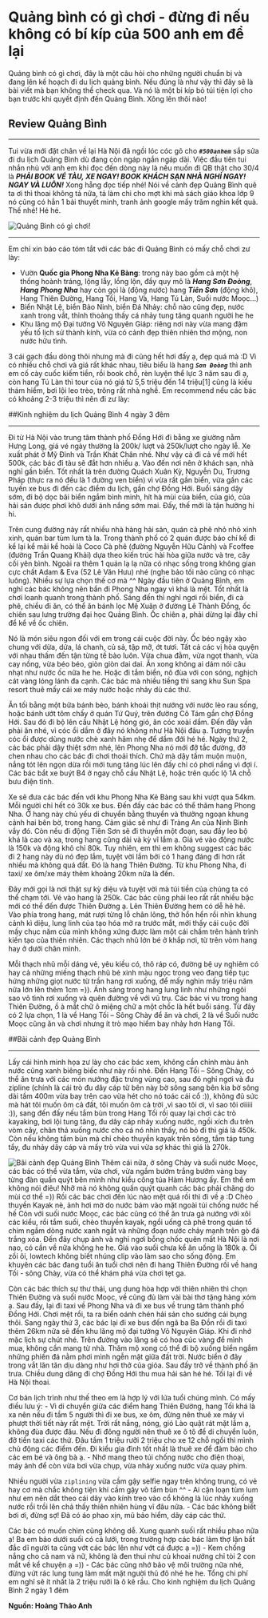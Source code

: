 # Quảng bình có gì chơi - đừng đi nếu không có bí kíp của 500 anh em để lại

Quảng bình có gì chơi, đây là một câu hỏi cho những người chuẩn bị và đang lên kế hoạch đi du lịch quảng bình. Nếu đúng là như vậy thì đây sẽ là bài viết mà bạn không thể check qua. Và nó là một bi kíp bỏ túi tiện lợi cho bạn trước khi quyết định đến Quảng Bình. Xông lên thôi nào!

## Review Quảng Bình

---

Tui vừa mới đặt chân về lại Hà Nội đã ngồi lóc cóc gõ cho **_`#500anhem`_** sắp sửa đi du lịch Quảng Bình dù đang còn ngáp ngắn ngáp dài. Việc đầu tiên tui nhắn nhủ với anh em khi đọc đến dòng này là nếu muốn đi QB thật cho 30/4 là **_PHẢI BOOK VÉ TÀU, XE NGAY! BOOK KHÁCH SẠN NHÀ NGHỈ NGAY! NGAY VÀ LUÔN!_** Xong hẵng đọc tiếp nhé! Nói về cảnh đẹp Quảng Bình quê ta ơi thì thoai không tả nữa, tả làm chi cho mợt khi mà sách giáo khoa lớp 9 nó cũng có hẳn 1 bài thuyết minh, tranh ảnh google mấy trăm nghìn kết quả. Thế nhé! Hé hé.

![Quảng Bình có gì chơi!](/images/quang-binh-co-gi-choi.jpg "Quảng Bình có gì chơi")

---

Em chỉ xin báo cáo tóm tắt với các bác đi Quảng Bình có mấy chỗ chơi zư lày:

- Vườn **Quốc gia Phong Nha Kẻ Bàng**: trong này bao gồm cả một hệ thống hoành tráng, lộng lẫy, lồng lộn, đầy quy mô là **_Hang Sơn Đoòng_**, **_Hang Phong Nha_** hay còn gọi là (động nước) hang **_Tiên Sơn_** (động khô), Hang Thiên Đường, Hang Tối, Hang Và, Hang Tú Làn, Suối nước Moọc…)
- Biển Nhật Lệ, biển Bảo Ninh, biển Đá Nhảy: chỗ nào cũng đẹp, nước xanh trong vắt, thỉnh thoảng thấy cá nhảy tung tăng quanh người he he
- Khu lăng mộ Đại tướng Võ Nguyên Giáp: riêng nơi này vừa mang đậm yếu tố lịch sử thành kính, vừa có cảnh đẹp thiên nhiên thơ mộng, non nước hữu tình.

3 cái gạch đầu dòng thôi nhưng mà đi cũng hết hơi đấy ạ, đẹp quá mà :D Vì có nhiều chỗ chơi và giá rất khác nhau, tiêu biểu là hang **_`Sơn Đoòng`_** thì anh em cố cày cuốc kiếm tiền, rồi book chỗ, rèn luyện thể lực 3 năm sau đi ạ, còn hang Tú Làn thì tour của nó giá từ 5,5 triệu đến 14 triệu[1] cũng là kiểu thám hiểm, bơi lội leo trèo, trông rất nhà nghề. Em recommend nếu các bác có khoảng 2-3 triệu thì nên đi zư lày:

##Kinh nghiệm du lịch Quảng Bình 4 ngày 3 đêm

---

Đi từ Hà Nội vào trung tâm thành phố Đồng Hới đi bằng xe giường nằm Hưng Long, giá vé ngày thường là 200k/ lượt và 250k/lượt cho ngày lễ. Xe xuất phát ở Mỹ Đình và Trần Khát Chân nhé. Như vậy cả đi cả về mới hết 500k, các bác đi tàu sẽ đắt hơn nhiều ạ. Vào đến nơi nên ở khách sạn, nhà nghỉ gần biển. Tốt nhất là trên đường Quách Xuân Kỳ, Nguyễn Du, Trương Pháp (thực ra nó đều là 1 đường ven biển) vì vừa rất gần biển, vừa gần các tuyến xe bus đi đến các điểm du lịch, gần chợ Đồng Hới. Buổi sáng dậy sớm, đi bộ dọc bãi biển ngắm bình minh, hít hà mùi của biển, của gió, của hải sản được phơi khô dưới ánh nắng sớm mai. Đấy, thế mới là tận hưởng hi hi.

Trên cung đường này rất nhiều nhà hàng hải sản, quán cà phê nhỏ nhỏ xinh xinh, quán bar tùm lum tà la. Trong thành phố có 2 quán được báo chí kể đi kể lại kể mãi kể hoài là Coco Cà phê (đường Nguyễn Hữu Cảnh) và Fcoffee (đường Trần Quang Khải) dựa theo kiến trúc hài hòa giữa nước và tre, cây cối yên bình. Ngoài ra thêm 1 quán lạ lạ nữa có nhạc sống trong không gian cực chất Adam & Eva (52 Lê Văn Hưu) nhé (nghe bảo tối nào cũng có nhạc luông). Nhiều sự lựa chọn thế cơ mà ^^ Ngày đầu tiên ở Quảng Bình, em nghĩ các bác không nên bắn đi Phong Nha ngay vì khá là mệt. Tốt nhất là chơi loanh quanh trong thành phố. Sáng đến thì nghỉ ngơi rồi biển, đi cà phê, chiều đi ăn, có thể ăn bánh lọc Mệ Xuân ở đường Lê Thành Đồng, ốc chiên sau lưng trường đại học Quảng Bình. Ốc chiên ạ, phải dừng lại đây chỉ để kể về ốc chiên.

Nó là món siêu ngon đối với em trong cái cuộc đời này. Ốc béo ngậy xào chung với dừa, dứa, lá chanh, củ sả, tập mỡ, ớt tươi. Tất cả các vị hòa quyện với nhau thấm đến tận từng tế bào luôn. Vừa chua đằm, vừa ngọt thanh, vừa cay nồng, vừa béo béo, giòn giòn dai dai. Ăn xong không ai dám nói câu nhạt như nước ốc nữa he he. Hoặc đi tắm biển, nô đùa với con sóng, nghịch cát vàng lóng lánh đa cạnh. Các bác mà nhiều tiềng thì sang khu Sun Spa resort thuê mấy cái xe máy nước hoặc nhảy dù các thứ.

Ăn tối bằng một bữa bánh bèo, bánh khoái thịt nướng với nước lèo rau sống, hoặc bánh ướt tôm chấy ở quán Tứ Quý, trên đường Cô Tám gần chợ Đồng Hới. Sau đó đi bộ lên cầu Nhật Lệ hóng gió, ăn cóc xoài dầm. Đến đây vẫn phải ăn nhé, vì cóc ổi dầm ở đây nó không như Hà Nội đâu ạ. Tương truyền cóc ổi được dùng nước chè xanh hãm nhẹ để dầm đới hé hé. Ngày thứ 2, các bác phải dậy thiệt sớm nhé, lên Phong Nha nó mới đỡ tắc đường, đỡ chen nhau cho các bác đi chơi thoải thích. Chứ mà dậy tầm muộn muộn, nắng tót lên ngọn dừa rồi mới tung tăng lúc lên đấy chỉ có phơi nắng vì đợi í. Các bác bắt xe buýt B4 ở ngay chỗ cầu Nhật Lệ, hoặc trên quốc lộ 1A chỗ bưu điện tỉnh.

Xe sẽ đưa các bác đến với khu Phong Nha Kẻ Bàng sau khi vượt qua 54km. Mỗi người chỉ hết có 30k xe bus. Đến đấy các bác có thể thăm hang Phong Nha. Ở hang này chủ yếu di chuyển bằng thuyền và thưởng ngoạn khung cảnh hai bên bờ, trong hang. Cảm giác sẽ như đi Tràng An của Ninh Bình vầy đó. Còn nếu đi động Tiên Sơn sẽ đi thuyền một đoạn, sau đấy leo bộ khá là cao và xa, trong hang cũng dài và kỳ vĩ lắm ạ. Giá vé vào động nước là 150k và động khô chỉ 80k. Tuy nhiên, em thì em không suggest các bác đi 2 hang này dù nó đẹp lắm, tuyệt vời lắm bởi có 1 hang đáng đi hơn rất nhiều mà không quá đắt. Đó là hang Thiên Đường. Từ khu Phong Nha, đi taxi/ xe ôm/xe máy thêm khoảng 20km nữa là đến.

Đây mới gọi là nơi thật sự kỳ diệu và tuyệt vời mà túi tiền của chúng ta có thể chạm tới. Vé vào hang là 250k. Các bác cũng phải leo rất rất nhiều bậc mới có thể đến được Thiên Đường ạ. Lên Thiên Đường hem có dễ hê hê. Vào phía trong hang, mát rượi từng lỗ chân lông, thở hổn hển rồi nhìn khung cảnh kì diệu, lung linh của tạo hóa mở ra trước mắt, mới thấy cái cuộc đời mấy chục năm của mình không xứng được làm một cái chấm trên hành trình kiến tạo của thiên nhiên. Các thạch nhũ lớn bé ở khắp nơi, từ trên vòm hang hay ở dưới chân mình.

Mỗi thạch nhũ mỗi dáng vẻ, yêu kiều có, thô ráp có, đường bệ uy nghiêm có hay cả những miếng thạch nhũ bé xinh màu ngọc trong veo đang tiếp tục hứng những giọt nước từ trần hang rơi xuống, để mấy nghin mấy triệu năm nữa lớn lên thêm 1cm =)). Ánh sáng trong hang lung linh như những ngôi sao vô tình rơi xuống và quên đường về với vũ trụ. Các bác vi vu trong hang Thiên Đường, ồ à mắt chữ ô miệng chữ a một chốc là hết buổi sáng. Từ đây có 2 lựa chọn, 1 là về Hang Tối – Sông Chày để ăn và chơi, 2 là về Suối nước Moọc cũng ăn và chơi nhưng ít trò mạo hiểm bay nhảy hơn Hang Tối.

##Bãi cảnh đẹp Quảng Bình

---

Lấy cái hình minh họa zư lày cho các bác xem, không cần chỉnh màu ảnh nước cũng xanh biêng biếc như này rồi nhé. Đến Hang Tối – Sông Chày, có thể ăn trưa với các món nướng đặc trưng vùng cao, sau đó nghỉ ngơi và đu zipline (chính là cái trò đu dây cáp từ bên này bờ sông sang bên kia bờ sông dài tầm 400m vừa bay trên cao vừa hét cho nó toác cái cổ :)), không đủ sức mà hát tôi muốn ôm cả đất, tôi muốn ôm cả trời ,vì sao tôi ơi, vì sao tôi ơiiiii :)), sang đến đấy nếu tắm bùn trong Hang Tối rồi quay lại chơi các trò kayaking, bơi lội tung tăng, đu dây cáp nhảy xuống nước, ngồi xích đu trên vòm cây, chân thả xuống nước cho cá nó nhìn thấy, nó bỏ đi thì giá là 450k. Còn nếu không tắm bùn mà chỉ chèo thuyền kayak trên sông, tắm táp tung tẩy, đu nhảy dây cáp và mấy trò vừa vui vừa sợ khác thì giá là 270k.

![Bãi cảnh đẹp Quảng Bình](/images/bai-canh-dep-quang-binh.jpg "Bãi cảnh đẹp Quảng Bình")
Thêm cái nữa, ở sông Chày và suối nước Moọc, các bác có thể vừa tắm, vừa chơi, vừa ngắm bướm trắng bướm vàng bay từng đàn quấn quýt bên mình như kiểu công túa Hàm Hương ấy. Em thề em không nói điêu! Nhỡ mà nó không quấn quýt quanh các bác phải chăng do mùi cơ thể =)) Rồi các bác chơi đến lúc nào mệt quá rồi thì đi về ạ :D Chèo thuyền Kayak nè, ảnh hơi mờ do nước bám vào mặt ngoài túi chống nước hế hế Còn với suối nước Moọc, các bác cũng có thể ăn trưa gà nướng với xôi các kiểu, rồi tắm suối, chèo thuyền kayak, ngồi uống cà phê trong quán tổ chim ngắm dòng nước xanh ngắt và những đoạn nước chảy mạnh trên gò đá trắng xóa. Đến đây chụp ảnh và nghỉ ngơi bỗng chốc quên mất Hà Nội là nơi nao, có cần về nữa không he he. Giá vào suối chưa kể ăn uống là 180k ạ. Ôi zồi ôi, lowtech không biết nhúng clip vào làm sao cho sống động. Em khuyên các bác đang tuổi ăn tuổi chơi nên đi hang Thiên Đường rồi về hang Tối - sông Chày, vừa có thể khám phá vừa chơi tẹt ga.

Còn các bác thích sự thư thái, ung dung hòa hợp với thiên nhiên thì chọn Thiên Đường và suối nước Moọc, về cũng đủ làm vài bài thơ tặng hàng xóm ạ. Sau đấy, lại đi taxi về Phong Nha và đi xe bus về trung tâm thành phố Đồng Hới. Chơi mệt rồi, ta ra biển oánh chén hải sản cho sướng cái bụng thôi. Sang ngày thứ 3, các bác lại đi xe bus đến ngã ba Ba Đồn rồi đi taxi thêm 26km nữa sẽ đến khu lăng mộ đại tướng Võ Nguyên Giáp. Khi đi nhớ mặc lịch sự chút nhé. Trên đường vào lăng sẽ có hoa cúc vàng để mình mua, không cần mang từ nhà. Thăm mộ xong có thể đi bộ xuống biển ngắm những phiến đá nằm phơi mình ngễn mặt giữa đất trời. Nước biển ở đây trong vắt lăn tăn dịu dàng như hơi thở của gióa. Sau đấy trở về thành phố ăn trưa. Chiều dung dăng đi chợ Đồng Hới thu mua hải sản hé hé. Tối lại đi về Hà Nội thoai.

Cơ bản lịch trình như thế theo em là hợp lý với lứa tuổi chúng mình. Có mấy điều lưu ý: - Vì di chuyển giữa các điểm hang Thiên Đường, hang Tối khá là xa nên nếu đi tầm 5 người thì đi xe bus, xe ôm, đừng nên thuê xe máy vì phượt thời tiết này rất mệt. Trời rất nắng, nóng, gió Lào quật rát mặt lắm ạ, không đùa được đâu. Nếu đi đông người nên thuê xe ô tô để di chuyển luôn, đỡ tiền taxi các thứ. Đâu tầm 1 triệu rưỡi 2 triệu cho xe 12 chỗ ngồi thì mình chủ động các điểm đến. Đi kiểu gia đình tốt nhất là thuê xe để đảm bảo cho các em bé và ông bà ạ. - Nhớ mang theo túi chống nước cho điện thoại, máy ảnh để còn vừa bơi vừa chụp, vừa nhảy xuống nước vừa quay phim.

Nhiều người vừa `ziplining` vừa cầm gậy selfie ngay trên không trung, có vẻ hay cơ mà chắc không tiện khi cầm gậy vô tắm bùn ^^ - Ai cận loạn tùm lum như em nên dắt theo cái dây vào kính treo vào cổ không là lúc nhảy xuống nước rồi trồi lên chả thấy thiên nhiên hùng vĩ đâu nữa. - Các bác không biết bơi ơi, đừng sợ! Đã có áo phao xịn, mũ bảo hiểm, dây cáp các thứ.

Các bác có muốn chìm cũng không dễ. Xung quanh suối rất nhiều phao nữa ạ! Ba em bảo dưới suối có cả lưới, trong trường hợp các bác làm thợ lặn bất đắc dĩ người ta cũng vớt các bác lên như vớt cá được ạ =)) - Kem chống nắng cho cả nam và nữ, không là đen thui như củ khoai nướng chỉ tòi 2 con mắt về kể chuyện ạ =)) - Các bác cũng nhớ bảo vệ môi trường nữa nhé, đừng vứt rác lung tung làm mất mặt người thủ đô nhé he he. Tổng chi phí em nghĩ sẽ ít nhất là 2 triệu rưỡi là ô kê rầu. Cho kinh nghiệm du lịch Quảng Bình 2 ngày 1 đêm

**Nguồn: Hoàng Thảo Anh**
